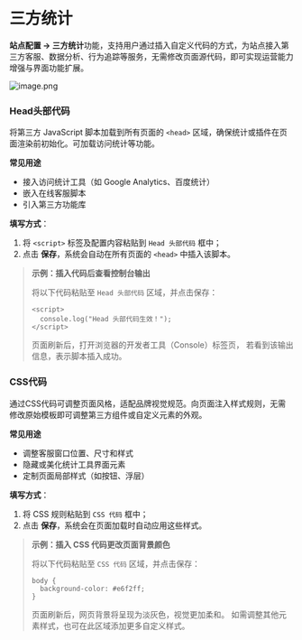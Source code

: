 # **三方统计**

**站点配置 → 三方统计**功能，支持用户通过插入自定义代码的方式，为站点接入第三方客服、数据分析、行为追踪等服务，无需修改页面源代码，即可实现运营能力增强与界面功能扩展。

![image.png](http://kmdev.53ai.com/api/preview/e33f4cacb54832ca6c0564763791aca1.png)

### **Head头部代码**

将第三方 JavaScript 脚本加载到所有页面的 `<head>` 区域，确保统计或插件在页面渲染前初始化。可加载访问统计等功能。

**常见用途**

* 接入访问统计工具（如 Google Analytics、百度统计）
* 嵌入在线客服脚本
* 引入第三方功能库

**填写方式**：

1. 将 `<script>` 标签及配置内容粘贴到 `Head 头部代码` 框中；
2. 点击 **保存**，系统会自动在所有页面的 `<head>` 中插入该脚本。

> **示例：插入代码后查看控制台输出**
>
> 将以下代码粘贴至 `Head 头部代码` 区域，并点击保存：
>
> ```
> <script>
>   console.log("Head 头部代码生效！");
> </script>
> ```
>
> 页面刷新后，打开浏览器的开发者工具（Console）标签页，
> 若看到该输出信息，表示脚本插入成功。

### **CSS代码**

通过CSS代码可调整页面风格，适配品牌视觉规范。向页面注入样式规则，无需修改原始模板即可调整第三方组件或自定义元素的外观。

**常见用途**

* 调整客服窗口位置、尺寸和样式
* 隐藏或美化统计工具界面元素
* 定制页面局部样式（如按钮、浮层）

**填写方式**：

1. 将 CSS 规则粘贴到 `CSS 代码` 框中；
2. 点击 **保存**，系统会在页面加载时自动应用这些样式。

> **示例：插入 CSS 代码更改页面背景颜色**
>
> 将以下代码粘贴至 `CSS 代码` 区域，并点击保存：
>
> ```
> body {
>   background-color: #e6f2ff;
> }
> ```
> 页面刷新后，网页背景将呈现为淡灰色，视觉更加柔和。
> 如需调整其他元素样式，也可在此区域添加更多自定义样式。
